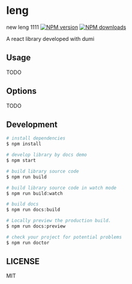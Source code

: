 # leng

new leng 1111
[![NPM version](https://img.shields.io/npm/v/leng.svg?style=flat)](https://npmjs.org/package/leng)
[![NPM downloads](http://img.shields.io/npm/dm/leng.svg?style=flat)](https://npmjs.org/package/leng)

A react library developed with dumi

## Usage

TODO

## Options

TODO

## Development

```bash
# install dependencies
$ npm install

# develop library by docs demo
$ npm start

# build library source code
$ npm run build

# build library source code in watch mode
$ npm run build:watch

# build docs
$ npm run docs:build

# Locally preview the production build.
$ npm run docs:preview

# check your project for potential problems
$ npm run doctor
```

## LICENSE

MIT

